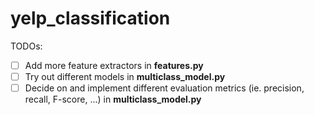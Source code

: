 # yelp_classification

TODOs:
- [ ] Add more feature extractors in **features.py**
- [ ] Try out different models in **multiclass_model.py**
- [ ] Decide on and implement different evaluation metrics (ie. precision, recall, F-score, ...) in **multiclass_model.py**
